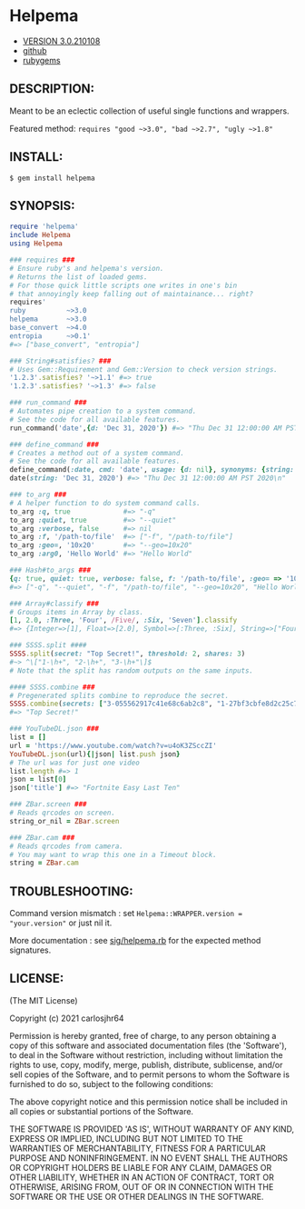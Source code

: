 # Helpema

* [VERSION 3.0.210108](https://github.com/carlosjhr64/helpema/releases)
* [github](https://github.com/carlosjhr64/helpema)
* [rubygems](https://rubygems.org/gems/helpema)

## DESCRIPTION:

Meant to be an eclectic collection of useful single functions and wrappers.

Featured method: `requires "good ~>3.0", "bad ~>2.7", "ugly ~>1.8"`

## INSTALL:

```shell
$ gem install helpema
```

## SYNOPSIS:

```ruby
require 'helpema'
include Helpema
using Helpema

### requires ###
# Ensure ruby's and helpema's version.
# Returns the list of loaded gems.
# For those quick little scripts one writes in one's bin
# that annoyingly keep falling out of maintainance... right?
requires'
ruby          ~>3.0
helpema       ~>3.0
base_convert  ~>4.0
entropia      ~>0.1'
#=> ["base_convert", "entropia"]

### String#satisfies? ###
# Uses Gem::Requirement and Gem::Version to check version strings.
'1.2.3'.satisfies? '~>1.1' #=> true
'1.2.3'.satisfies? '~>1.3' #=> false

### run_command ###
# Automates pipe creation to a system command.
# See the code for all available features.
run_command('date',{d: 'Dec 31, 2020'}) #=> "Thu Dec 31 12:00:00 AM PST 2020\n"

### define_command ###
# Creates a method out of a system command.
# See the code for all available features.
define_command(:date, cmd: 'date', usage: {d: nil}, synonyms: {string: :d})
date(string: 'Dec 31, 2020') #=> "Thu Dec 31 12:00:00 AM PST 2020\n"

### to_arg ###
# A helper function to do system command calls.
to_arg :q, true             #=> "-q"
to_arg :quiet, true         #=> "--quiet"
to_arg :verbose, false      #=> nil
to_arg :f, '/path-to/file'  #=> ["-f", "/path-to/file"]
to_arg :geo=, '10x20'       #=> "--geo=10x20"
to_arg :arg0, 'Hello World' #=> "Hello World"

### Hash#to_args ###
{q: true, quiet: true, verbose: false, f: '/path-to/file', :geo= => '10x20', arg0: 'Hello World'}.to_args
#=> ["-q", "--quiet", "-f", "/path-to/file", "--geo=10x20", "Hello World"]

### Array#classify ###
# Groups items in Array by class.
[1, 2.0, :Three, 'Four', /Five/, :Six, 'Seven'].classify
#=> {Integer=>[1], Float=>[2.0], Symbol=>[:Three, :Six], String=>["Four", "Seven"], Regexp=>[/Five/]}

### SSSS.split ####
SSSS.split(secret: "Top Secret!", threshold: 2, shares: 3)
#~> ^\["1-\h+", "2-\h+", "3-\h+"\]$
# Note that the split has random outputs on the same inputs.

#### SSSS.combine ###
# Pregenerated splits combine to reproduce the secret.
SSSS.combine(secrets: ["3-055562917c41e68c6ab2c8", "1-27bf3cbfe8d2c25c7e8928"], threshold: 2)
#=> "Top Secret!"

### YouTubeDL.json ###
list = []
url = 'https://www.youtube.com/watch?v=u4oK3ZSccZI'
YouTubeDL.json(url){|json| list.push json}
# The url was for just one video
list.length #=> 1
json = list[0]
json['title'] #=> "Fortnite Easy Last Ten"

### ZBar.screen ###
# Reads qrcodes on screen.
string_or_nil = ZBar.screen

### ZBar.cam ###
# Reads qrcodes from camera.
# You may want to wrap this one in a Timeout block.
string = ZBar.cam
```

## TROUBLESHOOTING:

Command version mismatch
: set `Helpema::WRAPPER.version = "your.version"` or just nil it.

More documentation
: see [sig/helpema.rb](sig/helpema.rbs) for the expected method signatures.

## LICENSE:

(The MIT License)

Copyright (c) 2021 carlosjhr64

Permission is hereby granted, free of charge, to any person obtaining
a copy of this software and associated documentation files (the
'Software'), to deal in the Software without restriction, including
without limitation the rights to use, copy, modify, merge, publish,
distribute, sublicense, and/or sell copies of the Software, and to
permit persons to whom the Software is furnished to do so, subject to
the following conditions:

The above copyright notice and this permission notice shall be
included in all copies or substantial portions of the Software.

THE SOFTWARE IS PROVIDED 'AS IS', WITHOUT WARRANTY OF ANY KIND,
EXPRESS OR IMPLIED, INCLUDING BUT NOT LIMITED TO THE WARRANTIES OF
MERCHANTABILITY, FITNESS FOR A PARTICULAR PURPOSE AND NONINFRINGEMENT.
IN NO EVENT SHALL THE AUTHORS OR COPYRIGHT HOLDERS BE LIABLE FOR ANY
CLAIM, DAMAGES OR OTHER LIABILITY, WHETHER IN AN ACTION OF CONTRACT,
TORT OR OTHERWISE, ARISING FROM, OUT OF OR IN CONNECTION WITH THE
SOFTWARE OR THE USE OR OTHER DEALINGS IN THE SOFTWARE.
